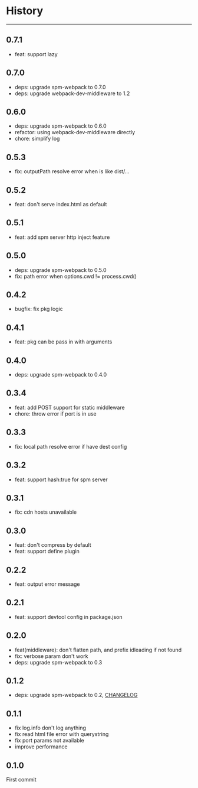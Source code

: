 # History

---

## 0.7.1

- feat: support lazy

## 0.7.0

- deps: upgrade spm-webpack to 0.7.0
- deps: upgrade webpack-dev-middleware to 1.2

## 0.6.0

- deps: upgrade spm-webpack to 0.6.0
- refactor: using webpack-dev-middleware directly
- chore: simplify log

## 0.5.3

- fix: outputPath resolve error when is like dist/...

## 0.5.2

- feat: don't serve index.html as default

## 0.5.1

- feat: add spm server http inject feature

## 0.5.0

- deps: upgrade spm-webpack to 0.5.0
- fix: path error when options.cwd != process.cwd()

## 0.4.2

- bugfix: fix pkg logic

## 0.4.1

- feat: pkg can be pass in with arguments

## 0.4.0

- deps: upgrade spm-webpack to 0.4.0

## 0.3.4

- feat: add POST support for static middleware
- chore: throw error if port is in use

## 0.3.3

- fix: local path resolve error if have dest config

## 0.3.2

- feat: support hash:true for spm server

## 0.3.1

- fix: cdn hosts unavailable

## 0.3.0

- feat: don't compress by default
- feat: support define plugin

## 0.2.2

- feat: output error message

## 0.2.1

- feat: support devtool config in package.json

## 0.2.0

- feat(middleware): don't flatten path, and prefix idleading if not found
- fix: verbose param don't work
- deps: upgrade spm-webpack to 0.3

## 0.1.2

- deps: upgrade spm-webpack to 0.2, [CHANGELOG](https://github.com/spmjs/spm-webpack/blob/master/HISTORY.md)

## 0.1.1

- fix log.info don't log anything
- fix read html file error with querystring
- fix port params not available
- improve performance

## 0.1.0

First commit
